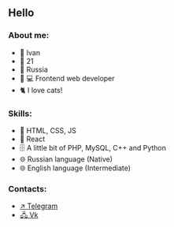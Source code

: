 ## Hello

### About me:

- 👦 Ivan
- 📅 21
- 📍 Russia
- 👨‍ 💻 Frontend web developer
- 🐈 I love cats!

### Skills:

- 📐 HTML, CSS, JS
- 📜 React
- 🗄️ A little bit of PHP, MySQL, C++ and Python 
- 🌐 Russian language (Native)
- 🌐 English language (Intermediate)

### Contacts:

- [↗️ Telegram](https://t.me/gnegovski)
- [🖧 Vk](https://vk.com/ivan_h0e)

